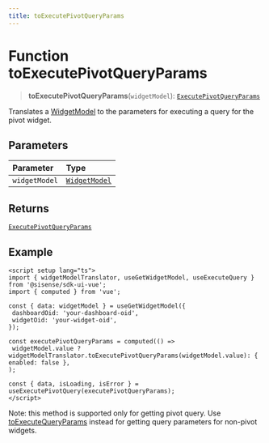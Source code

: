 ```yaml
---
title: toExecutePivotQueryParams
---
```


# Function toExecutePivotQueryParams

> **toExecutePivotQueryParams**(`widgetModel`): [`ExecutePivotQueryParams`](../../../../sdk-ui/interfaces/interface.ExecutePivotQueryParams.md)

Translates a [WidgetModel](../../interface.WidgetModel.md) to the parameters for executing a query for the pivot widget.

## Parameters

| Parameter | Type |
| :------ | :------ |
| `widgetModel` | [`WidgetModel`](../../interface.WidgetModel.md) |

## Returns

[`ExecutePivotQueryParams`](../../../../sdk-ui/interfaces/interface.ExecutePivotQueryParams.md)

## Example

```vue
<script setup lang="ts">
import { widgetModelTranslator, useGetWidgetModel, useExecuteQuery } from '@sisense/sdk-ui-vue';
import { computed } from 'vue';

const { data: widgetModel } = useGetWidgetModel({
 dashboardOid: 'your-dashboard-oid',
 widgetOid: 'your-widget-oid',
});

const executePivotQueryParams = computed(() =>
 widgetModel.value ? widgetModelTranslator.toExecutePivotQueryParams(widgetModel.value): { enabled: false },
);

const { data, isLoading, isError } = useExecutePivotQuery(executePivotQueryParams);
</script>
```

Note: this method is supported only for getting pivot query.
Use [toExecuteQueryParams](function.toExecuteQueryParams.md) instead for getting query parameters for non-pivot widgets.

